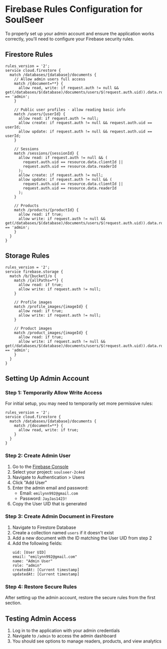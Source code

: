 # Firebase Rules Configuration for SoulSeer

To properly set up your admin account and ensure the application works correctly, you'll need to configure your Firebase security rules.

## Firestore Rules

```
rules_version = '2';
service cloud.firestore {
  match /databases/{database}/documents {
    // Allow admin users full access
    match /{document=**} {
      allow read, write: if request.auth != null && get(/databases/$(database)/documents/users/$(request.auth.uid)).data.role == 'admin';
    }
    
    // Public user profiles - allow reading basic info
    match /users/{userId} {
      allow read: if request.auth != null;
      allow create: if request.auth != null && request.auth.uid == userId;
      allow update: if request.auth != null && request.auth.uid == userId;
    }
    
    // Sessions
    match /sessions/{sessionId} {
      allow read: if request.auth != null && (
        request.auth.uid == resource.data.clientId || 
        request.auth.uid == resource.data.readerId
      );
      allow create: if request.auth != null;
      allow update: if request.auth != null && (
        request.auth.uid == resource.data.clientId || 
        request.auth.uid == resource.data.readerId
      );
    }
    
    // Products
    match /products/{productId} {
      allow read: if true;
      allow write: if request.auth != null && get(/databases/$(database)/documents/users/$(request.auth.uid)).data.role == 'admin';
    }
  }
}
```

## Storage Rules

```
rules_version = '2';
service firebase.storage {
  match /b/{bucket}/o {
    match /{allPaths=**} {
      allow read: if true;
      allow write: if request.auth != null;
    }
    
    // Profile images
    match /profile_images/{imageId} {
      allow read: if true;
      allow write: if request.auth != null;
    }
    
    // Product images
    match /product_images/{imageId} {
      allow read: if true;
      allow write: if request.auth != null && get(/databases/$(database)/documents/users/$(request.auth.uid)).data.role == 'admin';
    }
  }
}
```

## Setting Up Admin Account

### Step 1: Temporarily Allow Write Access

For initial setup, you may need to temporarily set more permissive rules:

```
rules_version = '2';
service cloud.firestore {
  match /databases/{database}/documents {
    match /{document=**} {
      allow read, write: if true;
    }
  }
}
```

### Step 2: Create Admin User

1. Go to the [Firebase Console](https://console.firebase.google.com/)
2. Select your project: `soulseer-2c4ed`
3. Navigate to Authentication > Users
4. Click "Add User"
5. Enter the admin email and password:
   - Email: `emilynn992@gmail.com`
   - Password: `JayJas1423!`
6. Copy the User UID that is generated

### Step 3: Create Admin Document in Firestore

1. Navigate to Firestore Database
2. Create a collection named `users` if it doesn't exist
3. Add a new document with the ID matching the User UID from step 2
4. Add the following fields:
   ```
   uid: [User UID]
   email: "emilynn992@gmail.com"
   name: "Admin User"
   role: "admin"
   createdAt: [Current timestamp]
   updatedAt: [Current timestamp]
   ```

### Step 4: Restore Secure Rules

After setting up the admin account, restore the secure rules from the first section.

## Testing Admin Access

1. Log in to the application with your admin credentials
2. Navigate to `/admin` to access the admin dashboard
3. You should see options to manage readers, products, and view analytics